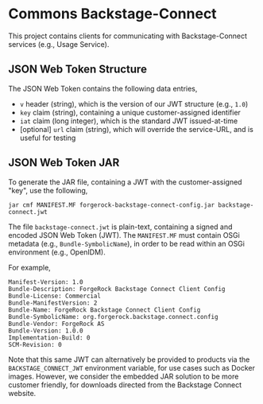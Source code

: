 # Commons Backstage-Connect

This project contains clients for communicating with Backstage-Connect services (e.g., Usage Service).

## JSON Web Token Structure

The JSON Web Token contains the following data entries,

- `v` header (string), which is the version of our JWT structure (e.g., `1.0`)
- `key` claim (string), containing a unique customer-assigned identifier
- `iat` claim (long integer), which is the standard JWT issued-at-time
- [optional] `url` claim (string), which will override the service-URL, and is useful for testing

## JSON Web Token JAR

To generate the JAR file, containing a JWT with the customer-assigned "key", use the following,

```
jar cmf MANIFEST.MF forgerock-backstage-connect-config.jar backstage-connect.jwt
```

The file `backstage-connect.jwt` is plain-text, containing a signed and encoded JSON Web Token (JWT). The `MANIFEST.MF`
must contain OSGi metadata (e.g., `Bundle-SymbolicName`), in order to be read within an OSGi environment
(e.g., OpenIDM).

For example,

```
Manifest-Version: 1.0
Bundle-Description: ForgeRock Backstage Connect Client Config
Bundle-License: Commercial
Bundle-ManifestVersion: 2
Bundle-Name: ForgeRock Backstage Connect Client Config
Bundle-SymbolicName: org.forgerock.backstage.connect.config
Bundle-Vendor: ForgeRock AS
Bundle-Version: 1.0.0
Implementation-Build: 0
SCM-Revision: 0
```

Note that this same JWT can alternatively be provided to products via the `BACKSTAGE_CONNECT_JWT` environment variable,
for use cases such as Docker images. However, we consider the embedded JAR solution to be more customer friendly, for
downloads directed from the Backstage Connect website.
